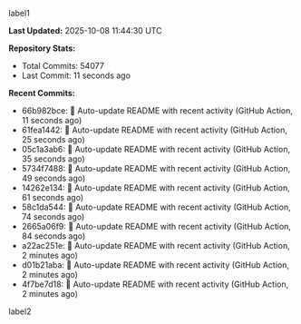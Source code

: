 
label1 
<!-- ACTIVITY_START -->
**Last Updated:** 2025-10-08 11:44:30 UTC

**Repository Stats:**
- Total Commits: 54077
- Last Commit: 11 seconds ago

**Recent Commits:**
- 66b982bce: 🤖 Auto-update README with recent activity (GitHub Action, 11 seconds ago)
- 61fea1442: 🤖 Auto-update README with recent activity (GitHub Action, 25 seconds ago)
- 05c1a3ab6: 🤖 Auto-update README with recent activity (GitHub Action, 35 seconds ago)
- 5734f7488: 🤖 Auto-update README with recent activity (GitHub Action, 49 seconds ago)
- 14262e134: 🤖 Auto-update README with recent activity (GitHub Action, 61 seconds ago)
- 58c1da544: 🤖 Auto-update README with recent activity (GitHub Action, 74 seconds ago)
- 2665a06f9: 🤖 Auto-update README with recent activity (GitHub Action, 84 seconds ago)
- a22ac251e: 🤖 Auto-update README with recent activity (GitHub Action, 2 minutes ago)
- d01b21aba: 🤖 Auto-update README with recent activity (GitHub Action, 2 minutes ago)
- 4f7be7d18: 🤖 Auto-update README with recent activity (GitHub Action, 2 minutes ago)
<!-- ACTIVITY_END -->

label2
